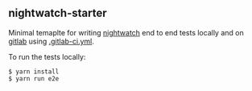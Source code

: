 ## nightwatch-starter

Minimal temaplte for writing [nightwatch](https://nightwatchjs.org) end to end tests locally and on [gitlab](http://gitlab.com) using [.gitlab-ci.yml](.gitlab-ci.yml).

To run the tests locally:

```Shell
$ yarn install
$ yarn run e2e
```